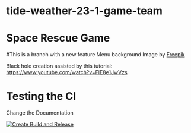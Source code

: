 # tide-weather-23-1-game-team
# Space Rescue Game

#This is a branch with a new feature
Menu background 
Image by <a href="https://www.freepik.com/free-vector/gradient-galaxy-background_14658088.htm#query=space%20background&position=2&from_view=keyword&track=ais">Freepik</a>

Black hole creation assisted by this tutorial:
https://www.youtube.com/watch?v=FlE8e1JwVzs
# Testing the CI
Change the Documentation

[![Create Build and Release](https://github.com/ChaseBENNC9/Space-Rescue/actions/workflows/ci-build-and-release.yml/badge.svg)](https://github.com/ChaseBENNC9/Space-Rescue/actions/workflows/ci-build-and-release.yml)
